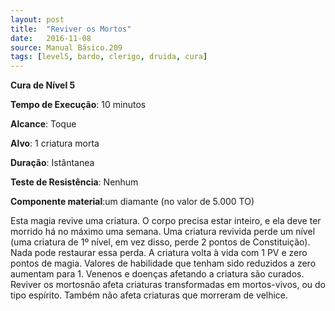 ```yaml
---
layout: post
title:  "Reviver os Mortos"
date:   2016-11-08
source: Manual Básico.209
tags: [level5, bardo, clerigo, druida, cura]
---
```


**Cura de Nível 5**

**Tempo de Execução**: 10 minutos

**Alcance**: Toque

**Alvo**: 1 criatura morta

**Duração**: Istântanea

**Teste de Resistência**: Nenhum

**Componente material**:um diamante (no valor de 5.000 TO)

Esta magia revive uma criatura. O corpo precisa estar inteiro, e ela deve ter morrido há no máximo uma semana. Uma criatura revivida perde um nível 
(uma criatura de 1º nível, em vez disso, perde 2 pontos de Constituição). Nada pode restaurar essa perda. A criatura volta à vida com 1 PV e zero pontos de magia. 
Valores de habilidade que tenham sido reduzidos a zero aumentam para 1. Venenos e doenças afetando a criatura são curados.
Reviver os mortosnão afeta criaturas transformadas em mortos-vivos, ou do tipo espírito. Também não afeta criaturas que morreram de velhice.
